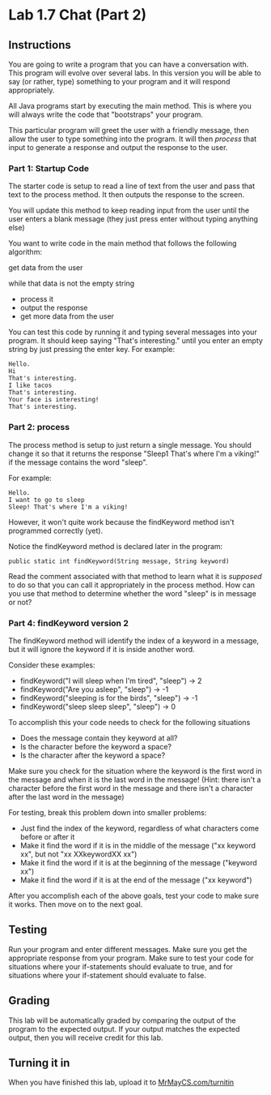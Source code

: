 # Lab 1.7 Chat (Part 2)

## Instructions

You are going to write a program that you can have a conversation with. This program will evolve over several labs. In this version you will be able to say (or rather, type) something to your program and it will respond appropriately.

All Java programs start by executing the main method. This is where you will always write the code that "bootstraps" your program.

This particular program will greet the user with a friendly message, then allow the user to type something into the program. It will then *process* that input to generate a response and output the response to the user.


### Part 1: Startup Code

The starter code is setup to read a line of text from the user and pass that text to the process method. It then outputs the response to the screen.

You will update this method to keep reading input from the user until the user enters a blank message (they just press enter without typing anything else)

You want to write code in the main method that follows the following algorithm:

get data from the user

while that data is not the empty string
* process it
* output the response
* get more data from the user

You can test this code by running it and typing several messages into your program. It should keep saying "That's interesting." until you enter an empty string by just pressing the enter key. For example:

```
Hello.
Hi
That's interesting.
I like tacos
That's interesting.
Your face is interesting!
That's interesting.
```

### Part 2: process

The process method is setup to just return a single message. You should change it so that it returns the response "Sleep1 That's where I'm a viking!" if the message contains the word "sleep".

For example:

```
Hello.
I want to go to sleep
Sleep! That's where I'm a viking!
```

However, it won't quite work because the findKeyword method isn't programmed correctly (yet).

Notice the findKeyword method is declared later in the program:

```
public static int findKeyword(String message, String keyword)
```

Read the comment associated with that method to learn what it is *supposed* to do so that you can call it appropriately in the process method. How can you use that method to determine whether the word "sleep" is in message or not?

### Part 4: findKeyword version 2

The findKeyword method will identify the index of a keyword in a message, but it will ignore the keyword if it is inside another word.

Consider these examples:

* findKeyword("I will sleep when I'm tired", "sleep") -> 2
* findKeyword("Are you asleep", "sleep") -> -1
* findKeyword("sleeping is for the birds", "sleep") -> -1
* findKeyword("sleep sleep sleep", "sleep") -> 0

To accomplish this your code needs to check for the following situations

* Does the message contain they keyword at all?
* Is the character before the keyword a space?
* Is the character after the keyword a space?

Make sure you check for the situation where the keyword is the first word in the message and when it is the last word in the message! (Hint: there isn't a character before the first word in the message and there isn't a character after the last word in the message)

For testing, break this problem down into smaller problems:

* Just find the index of the keyword, regardless of what characters come before or after it
* Make it find the word if it is in the middle of the message ("xx keyword xx", but not "xx XXkeywordXX xx")
* Make it find the word if it is at the beginning of the message ("keyword xx")
* Make it find the word if it is at the end of the message ("xx keyword")

After you accomplish each of the above goals, test your code to make sure it works. Then move on to the next goal.

## Testing

Run your program and enter different messages. Make sure you get the appropriate response from your program. Make sure to test your code for situations where your if-statements should evaluate to true, and for situations where your if-statement should evaluate to false.

## Grading

This lab will be automatically graded by comparing the output of the program to the expected output. If your output matches the expected output, then you will receive credit for this lab.

## Turning it in

When you have finished this lab, upload it to [MrMayCS.com/turnitin](http://mrmaycs.com/turnitin)
